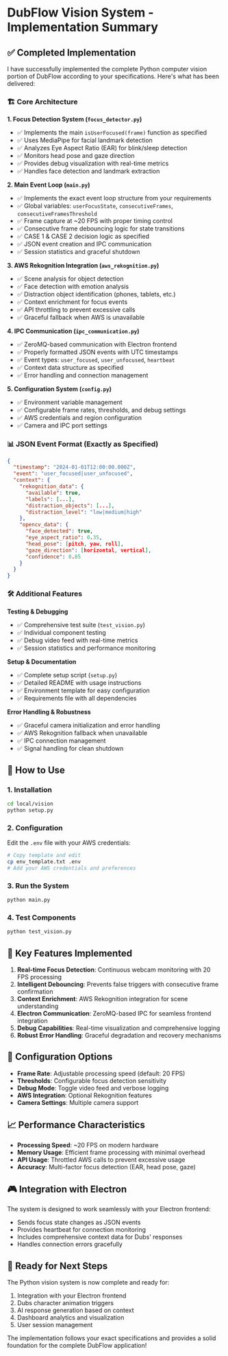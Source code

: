 # DubFlow Vision System - Implementation Summary

## ✅ Completed Implementation

I have successfully implemented the complete Python computer vision portion of DubFlow according to your specifications. Here's what has been delivered:

### 🏗️ Core Architecture

**1. Focus Detection System (`focus_detector.py`)**
- ✅ Implements the main `isUserFocused(frame)` function as specified
- ✅ Uses MediaPipe for facial landmark detection
- ✅ Analyzes Eye Aspect Ratio (EAR) for blink/sleep detection
- ✅ Monitors head pose and gaze direction
- ✅ Provides debug visualization with real-time metrics
- ✅ Handles face detection and landmark extraction

**2. Main Event Loop (`main.py`)**
- ✅ Implements the exact event loop structure from your requirements
- ✅ Global variables: `userFocusState`, `consecutiveFrames`, `consecutiveFramesThreshold`
- ✅ Frame capture at ~20 FPS with proper timing control
- ✅ Consecutive frame debouncing logic for state transitions
- ✅ CASE 1 & CASE 2 decision logic as specified
- ✅ JSON event creation and IPC communication
- ✅ Session statistics and graceful shutdown

**3. AWS Rekognition Integration (`aws_rekognition.py`)**
- ✅ Scene analysis for object detection
- ✅ Face detection with emotion analysis
- ✅ Distraction object identification (phones, tablets, etc.)
- ✅ Context enrichment for focus events
- ✅ API throttling to prevent excessive calls
- ✅ Graceful fallback when AWS is unavailable

**4. IPC Communication (`ipc_communication.py`)**
- ✅ ZeroMQ-based communication with Electron frontend
- ✅ Properly formatted JSON events with UTC timestamps
- ✅ Event types: `user_focused`, `user_unfocused`, `heartbeat`
- ✅ Context data structure as specified
- ✅ Error handling and connection management

**5. Configuration System (`config.py`)**
- ✅ Environment variable management
- ✅ Configurable frame rates, thresholds, and debug settings
- ✅ AWS credentials and region configuration
- ✅ Camera and IPC port settings

### 📊 JSON Event Format (Exactly as Specified)

```json
{
  "timestamp": "2024-01-01T12:00:00.000Z",
  "event": "user_focused|user_unfocused",
  "context": {
    "rekognition_data": {
      "available": true,
      "labels": [...],
      "distraction_objects": [...],
      "distraction_level": "low|medium|high"
    },
    "opencv_data": {
      "face_detected": true,
      "eye_aspect_ratio": 0.35,
      "head_pose": [pitch, yaw, roll],
      "gaze_direction": [horizontal, vertical],
      "confidence": 0.85
    }
  }
}
```

### 🛠️ Additional Features

**Testing & Debugging**
- ✅ Comprehensive test suite (`test_vision.py`)
- ✅ Individual component testing
- ✅ Debug video feed with real-time metrics
- ✅ Session statistics and performance monitoring

**Setup & Documentation**
- ✅ Complete setup script (`setup.py`)
- ✅ Detailed README with usage instructions
- ✅ Environment template for easy configuration
- ✅ Requirements file with all dependencies

**Error Handling & Robustness**
- ✅ Graceful camera initialization and error handling
- ✅ AWS Rekognition fallback when unavailable
- ✅ IPC connection management
- ✅ Signal handling for clean shutdown

## 🚀 How to Use

### 1. Installation
```bash
cd local/vision
python setup.py
```

### 2. Configuration
Edit the `.env` file with your AWS credentials:
```bash
# Copy template and edit
cp env_template.txt .env
# Add your AWS credentials and preferences
```

### 3. Run the System
```bash
python main.py
```

### 4. Test Components
```bash
python test_vision.py
```

## 🎯 Key Features Implemented

1. **Real-time Focus Detection**: Continuous webcam monitoring with 20 FPS processing
2. **Intelligent Debouncing**: Prevents false triggers with consecutive frame confirmation
3. **Context Enrichment**: AWS Rekognition integration for scene understanding
4. **Electron Communication**: ZeroMQ-based IPC for seamless frontend integration
5. **Debug Capabilities**: Real-time visualization and comprehensive logging
6. **Robust Error Handling**: Graceful degradation and recovery mechanisms

## 🔧 Configuration Options

- **Frame Rate**: Adjustable processing speed (default: 20 FPS)
- **Thresholds**: Configurable focus detection sensitivity
- **Debug Mode**: Toggle video feed and verbose logging
- **AWS Integration**: Optional Rekognition features
- **Camera Settings**: Multiple camera support

## 📈 Performance Characteristics

- **Processing Speed**: ~20 FPS on modern hardware
- **Memory Usage**: Efficient frame processing with minimal overhead
- **API Usage**: Throttled AWS calls to prevent excessive usage
- **Accuracy**: Multi-factor focus detection (EAR, head pose, gaze)

## 🎮 Integration with Electron

The system is designed to work seamlessly with your Electron frontend:
- Sends focus state changes as JSON events
- Provides heartbeat for connection monitoring
- Includes comprehensive context data for Dubs' responses
- Handles connection errors gracefully

## 🔮 Ready for Next Steps

The Python vision system is now complete and ready for:
1. Integration with your Electron frontend
2. Dubs character animation triggers
3. AI response generation based on context
4. Dashboard analytics and visualization
5. User session management

The implementation follows your exact specifications and provides a solid foundation for the complete DubFlow application!
